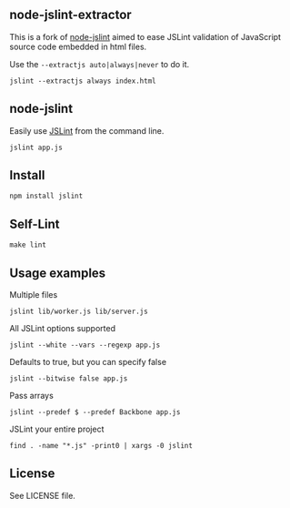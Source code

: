 ## node-jslint-extractor

This is a fork of [node-jslint][] aimed to ease JSLint validation of JavaScript source code
embedded in html files.

Use the `--extractjs auto|always|never` to do it.

    jslint --extractjs always index.html

## node-jslint

Easily use [JSLint][] from the command line.

    jslint app.js

## Install

    npm install jslint

## Self-Lint

    make lint

## Usage examples

Multiple files

    jslint lib/worker.js lib/server.js

All JSLint options supported

    jslint --white --vars --regexp app.js

Defaults to true, but you can specify false

    jslint --bitwise false app.js

Pass arrays

	jslint --predef $ --predef Backbone app.js

JSLint your entire project

	find . -name "*.js" -print0 | xargs -0 jslint


## License

See LICENSE file.

[node-jslint]: https://github.com/reid/node-jslint
[JSLint]: http://jslint.com/

